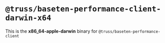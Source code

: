 # `@truss/baseten-performance-client-darwin-x64`

This is the **x86_64-apple-darwin** binary for `@truss/baseten-performance-client`
